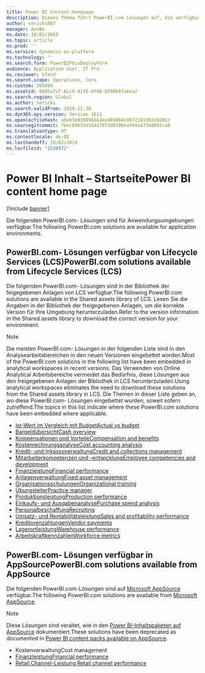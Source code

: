 ```yaml
---
title: Power BI Content-Homepage
description: Dieses Thema führt PowerBI.com Lösungen auf, die verfügbar sind, und weist auf Ressourcen hin, die weitere Informationen enthalten.
author: sericks007
manager: AnnBe
ms.date: 10/02/2019
ms.topic: article
ms.prod: ''
ms.service: dynamics-ax-platform
ms.technology: ''
ms.search.form: PowerBIPbixDeployForm
audience: Application User, IT Pro
ms.reviewer: kfend
ms.search.scope: Operations, Core
ms.custom: 265694
ms.assetid: 0095a7cf-8cc9-41f6-bf00-b59868fa6ea2
ms.search.region: Global
ms.author: sericks
ms.search.validFrom: 2016-11-30
ms.dyn365.ops.version: Version 1611
ms.openlocfilehash: abeb3e8360966b4ee489d68c0672191d82d9291c
ms.sourcegitcommit: 7bec89b33a56447072d01066af4da473b8092ca8
ms.translationtype: HT
ms.contentlocale: de-DE
ms.lasthandoff: 10/02/2019
ms.locfileid: "2536972"
---
```

# <a name="power-bi-content-home-page"></a><span data-ttu-id="0e611-103">Power BI Inhalt – Startseite</span><span class="sxs-lookup"><span data-stu-id="0e611-103">Power BI content home page</span></span>

[!include [banner](../includes/banner.md)]

<span data-ttu-id="0e611-104">Die folgenden PowerBI.com- Lösungen sind für Anwendungsumgebungen verfügbar.</span><span class="sxs-lookup"><span data-stu-id="0e611-104">The following PowerBI.com solutions are available for application environments.</span></span>

## <a name="powerbicom-solutions-available-from-lifecycle-services-lcs"></a><span data-ttu-id="0e611-105">PowerBI.com- Lösungen verfügbar von Lifecycle Services (LCS)</span><span class="sxs-lookup"><span data-stu-id="0e611-105">PowerBI.com solutions available from Lifecycle Services (LCS)</span></span>

<span data-ttu-id="0e611-106">Die folgenden PowerBI.com- Lösungen sind in der Bibliothek der feigegebenen Anlagen von LCS verfügbar.</span><span class="sxs-lookup"><span data-stu-id="0e611-106">The following PowerBI.com solutions are available in the Shared assets library of LCS.</span></span> <span data-ttu-id="0e611-107">Lesen Sie die Angaben in der Bibliothek der freigegebenen Anlagen, um die korrekte Version für Ihre Umgebung herunterzuladen.</span><span class="sxs-lookup"><span data-stu-id="0e611-107">Refer to the version information in the Shared assets library to download the correct version for your environment.</span></span>

> [!NOTE]
> <span data-ttu-id="0e611-108">Die meisten PowerBI.com- Lösungen in der folgenden Liste sind in den Analysearbeitsbereichen in den neuen Versionen eingebettet worden.</span><span class="sxs-lookup"><span data-stu-id="0e611-108">Most of the PowerBI.com solutions in the following list have been embedded in analytical workspaces in recent versions.</span></span> <span data-ttu-id="0e611-109">Das Verwenden von Online Analytical Arbeitsbereiche vermeidet das Bedürfnis, diese Lösungen aus den freigegebenen Anlagen der Bibliothek in LCS herunterzuladen.</span><span class="sxs-lookup"><span data-stu-id="0e611-109">Using analytical workspaces eliminates the need to download these solutions from the Shared assets library in LCS.</span></span> <span data-ttu-id="0e611-110">Die Themen in dieser Liste geben an, wo diese PowerBI.com- Lösungen eingebettet wurden, soweit sofern zutreffend.</span><span class="sxs-lookup"><span data-stu-id="0e611-110">The topics in this list indicate where these PowerBI.com solutions have been embedded where applicable.</span></span>

- [<span data-ttu-id="0e611-111">Ist-Wert im Vergleich mit Budget</span><span class="sxs-lookup"><span data-stu-id="0e611-111">Actual vs budget</span></span>](ledger-budgets-power-bi.md)
- [<span data-ttu-id="0e611-112">Bargeldübersicht</span><span class="sxs-lookup"><span data-stu-id="0e611-112">Cash overview</span></span>](../../../finance/cash-bank-management/Cash-Overview-Power-BI-content.md)
- [<span data-ttu-id="0e611-113">Kompensationen und Vorteile</span><span class="sxs-lookup"><span data-stu-id="0e611-113">Compensation and benefits</span></span>](compensation-and-benefits-analysis-power-bi-content-pack.md)
- [<span data-ttu-id="0e611-114">Kostenrechnungsanalyse</span><span class="sxs-lookup"><span data-stu-id="0e611-114">Cost accounting analysis</span></span>](cost-accounting-analysis-content-pack.md)
- [<span data-ttu-id="0e611-115">Kredit- und Inkassoverwaltung</span><span class="sxs-lookup"><span data-stu-id="0e611-115">Credit and collections management</span></span>](../../../finance/accounts-receivable/credit-collections-power-bi.md)
- [<span data-ttu-id="0e611-116">Mitarbeiterkompetenzen und -entwicklung</span><span class="sxs-lookup"><span data-stu-id="0e611-116">Employee competencies and development</span></span>](employee-competencies-and-development-analysis-power-bi-content-pack.md)
- [<span data-ttu-id="0e611-117">Finanzleistung</span><span class="sxs-lookup"><span data-stu-id="0e611-117">Financial performance</span></span>](financial-performance-power-bi-content-pack.md)
- [<span data-ttu-id="0e611-118">Anlagenverwaltung</span><span class="sxs-lookup"><span data-stu-id="0e611-118">Fixed asset management</span></span>](../../../finance/fixed-assets/Fixed-asset-management-workspace.md)
- [<span data-ttu-id="0e611-119">Organisationsschulungen</span><span class="sxs-lookup"><span data-stu-id="0e611-119">Organizational training</span></span>](organizational-training-analysis-power-bi-content-pack.md)
- [<span data-ttu-id="0e611-120">Übungsleiter</span><span class="sxs-lookup"><span data-stu-id="0e611-120">Practice manager</span></span>](practice-manager-power-bi.md)
- [<span data-ttu-id="0e611-121">Produktionsleistung</span><span class="sxs-lookup"><span data-stu-id="0e611-121">Production performance</span></span>](production-performance-power-bi.md)
- [<span data-ttu-id="0e611-122">Einkaufs- und Ausgabenanalyse</span><span class="sxs-lookup"><span data-stu-id="0e611-122">Purchase spend analysis</span></span>](purchase-content-pack-for-power-bi.md)
- [<span data-ttu-id="0e611-123">Personalbeschaffung</span><span class="sxs-lookup"><span data-stu-id="0e611-123">Recruiting</span></span>](recruiting-analysis-power-bi-content-pack.md)
- [<span data-ttu-id="0e611-124">Umsatz- und Rentabilitätsleistung</span><span class="sxs-lookup"><span data-stu-id="0e611-124">Sales and profitability performance</span></span>](sales-profitability-performance-content-pack.md)
- [<span data-ttu-id="0e611-125">Kreditorenzahlungen</span><span class="sxs-lookup"><span data-stu-id="0e611-125">Vendor payments</span></span>](../../../finance/accounts-payable/Vendor-payments-workspace.md)
- [<span data-ttu-id="0e611-126">Lagerortleistung</span><span class="sxs-lookup"><span data-stu-id="0e611-126">Warehouse performance</span></span>](warehouse-power-bi-content.md)
- [<span data-ttu-id="0e611-127">Arbeitskraftkennzahlen</span><span class="sxs-lookup"><span data-stu-id="0e611-127">Workforce metrics</span></span>](workforce-analysis-power-bi-content-pack.md)

## <a name="powerbicom-solutions-available-from-appsource"></a><span data-ttu-id="0e611-128">PowerBI.com- Lösungen verfügbar in AppSource</span><span class="sxs-lookup"><span data-stu-id="0e611-128">PowerBI.com solutions available from AppSource</span></span>

<span data-ttu-id="0e611-129">Die folgenden PowerBI.com-Lösungen sind auf [Microsoft AppSource](https://appsource.microsoft.com) verfügbar.</span><span class="sxs-lookup"><span data-stu-id="0e611-129">The following PowerBI.com solutions are available from [Microsoft AppSource](https://appsource.microsoft.com).</span></span>

> [!NOTE]
> <span data-ttu-id="0e611-130">Diese Lösungen sind veraltet, wie in den [Power BI-Inhaltspaketen auf AppSource](../migration-upgrade/deprecated-features.md#power-bi-content-packs-available-on-appsource) dokumentiert.</span><span class="sxs-lookup"><span data-stu-id="0e611-130">These solutions have been deprecated as documented in [Power BI content packs available on AppSource](../migration-upgrade/deprecated-features.md#power-bi-content-packs-available-on-appsource).</span></span>

- <span data-ttu-id="0e611-131">Kostenverwaltung</span><span class="sxs-lookup"><span data-stu-id="0e611-131">Cost management</span></span>
- [<span data-ttu-id="0e611-132">Finanzleistung</span><span class="sxs-lookup"><span data-stu-id="0e611-132">Financial performance</span></span>](financial-performance-power-bi-content-pack.md)
- [<span data-ttu-id="0e611-133">Retail Channel-Leistung </span><span class="sxs-lookup"><span data-stu-id="0e611-133">Retail channel performance</span></span>](retail-channel-performance-dashboard-power-bi-data.md)
